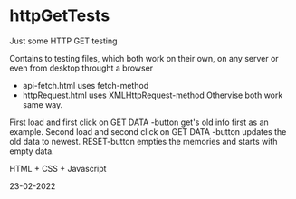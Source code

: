 # httpGetTests
Just some HTTP GET testing

Contains to testing files, which both work on their own, on any server or even from desktop throught a browser
* api-fetch.html uses fetch-method
* httpRequest.html uses XMLHttpRequest-method
Othervise both work same way.

First load and first click on GET DATA -button get's old info first as an example.
Second load and second click on GET DATA -button updates the old data to newest.
RESET-button empties the memories and starts with empty data.

HTML + CSS + Javascript

23-02-2022
